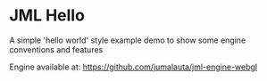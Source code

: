 # JML Hello

A simple 'hello world' style example demo to show some engine conventions and features

Engine available at: https://github.com/jumalauta/jml-engine-webgl
